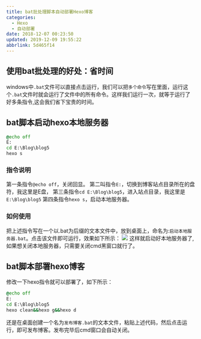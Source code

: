 ```yaml
---
title: bat批处理脚本自动部署Hexo博客
categories: 
  - Hexo
  - 自动部署
date: 2018-12-07 00:23:50
updated: 2019-12-09 19:55:22
abbrlink: 5d465f14
---
```

## 使用bat批处理的好处：省时间 ##
windows中`.bat`文件可以直接点击运行，我们可以把`多个命令`写在里面，运行这个`.bat`文件时就会运行了文件中的所有命令。这样我们运行一次，就等于运行了好多条指令,这会我们省下宝贵的时间。
## bat脚本启动hexo本地服务器 ##
```bat
@echo off
E:
cd E:\Blog\blog5
hexo s
```
### 指令说明 ###
第一条指令`@echo off`，关闭回显。
第二叫指令`E:`，切换到博客站点目录所在的盘符，我这里是E盘，
第三条指令`cd E:\Blog\blog5`，进入站点目录，我这里是`E:\Blog\blog5`
第四条指令`hexo s`，启动本地服务器。
### 如何使用 ###
把上述指令写在一个以.bat为后缀的文本文件中，放到桌面上，命名为:`启动本地服务器.bat`。点击该文件即可运行，效果如下所示：
![](https://image-1257720033.cos.ap-shanghai.myqcloud.com/blog/hexoSettings/bathexo/startlocal.png)
这样就启动好本地服务器了,如果想关闭本地服务器，只需要关闭cmd黑窗口就行了。
## bat脚本部署hexo博客 ##
修改一下hexo指令就可以部署了，如下所示：
```bat
@echo off
E:
cd E:\Blog\blog5
hexo clean&&hexo g&&hexo d
```
还是在桌面创建一个名为`发布博客.bat`的文本文件，粘贴上述代码，然后点击运行，即可发布博客。发布完毕后cmd窗口会自动关闭。